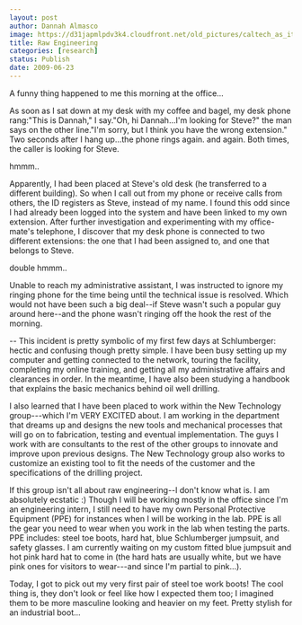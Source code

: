 ```yaml
---
layout: post
author: Dannah Almasco
image: https://d31japmlpdv3k4.cloudfront.net/old_pictures/caltech_as_it_happens/6a0105349b8251970b011570584d8a970c.jpg
title: Raw Engineering
categories: [research]
status: Publish
date: 2009-06-23
---
```



A funny thing happened to me this morning at the office...

As soon as I sat down at my desk with my coffee and bagel, my desk phone rang:"This is Dannah," I say."Oh, hi Dannah...I'm looking for Steve?" the man says on the other line."I'm sorry, but I think you have the wrong extension."
Two seconds after I hang up...the phone rings again. and again. Both times, the caller is looking for Steve.

hmmm..

Apparently, I had been placed at Steve's old desk (he transferred to a different building). So when I call out from my phone or receive calls from others, the ID registers as Steve, instead of my name. I found this odd since I had already been logged into the system and have been linked to my own extension. After further investigation and experimenting with my office-mate's telephone, I discover that my desk phone is connected to two different extensions: the one that I had been assigned to, and one that belongs to Steve.

double hmmm..

Unable to reach my administrative assistant, I was instructed to ignore my ringing phone for the time being until the technical issue is resolved. Which would not have been such a big deal--if Steve wasn't such a popular guy around here--and the phone wasn't ringing off the hook the rest of the morning.

--
This incident is pretty symbolic of my first few days at Schlumberger: hectic and confusing though pretty simple. I have been busy setting up my computer and getting connected to the network, touring the facility, completing my online training, and getting all my administrative affairs and clearances in order. In the meantime, I have also been studying a handbook that explains the basic mechanics behind oil well drilling. 

I also learned that I have been placed to work within the New Technology group---which I'm VERY EXCITED about. I am working in the department that dreams up and designs the new tools and mechanical processes that will go on to fabrication, testing and eventual implementation. The guys I work with are consultants to the rest of the other groups to innovate and improve upon previous designs. The New Technology group also works to customize an existing tool to fit the needs of the customer and the specifications of the drilling project.

If this group isn't all about raw engineering--I don't know what is. I am absolutely ecstatic :)
Though I will be working mostly in the office since I'm an engineering intern, I still need to have my own Personal Protective Equipment (PPE) for instances when I will be working in the lab. PPE is all the gear you need to wear when you work in the lab when testing the parts. PPE includes: steel toe boots, hard hat, blue Schlumberger jumpsuit, and safety glasses. I am currently waiting on my custom fitted blue jumpsuit and hot pink hard hat to come in (the hard hats are usually white, but we have pink ones for visitors to wear---and since I'm partial to pink...).

Today, I got to pick out my very first pair of steel toe work boots! The cool thing is, they don't look or feel like how I expected them too; I imagined them to be more masculine looking and heavier on my feet. Pretty stylish for an industrial boot...

